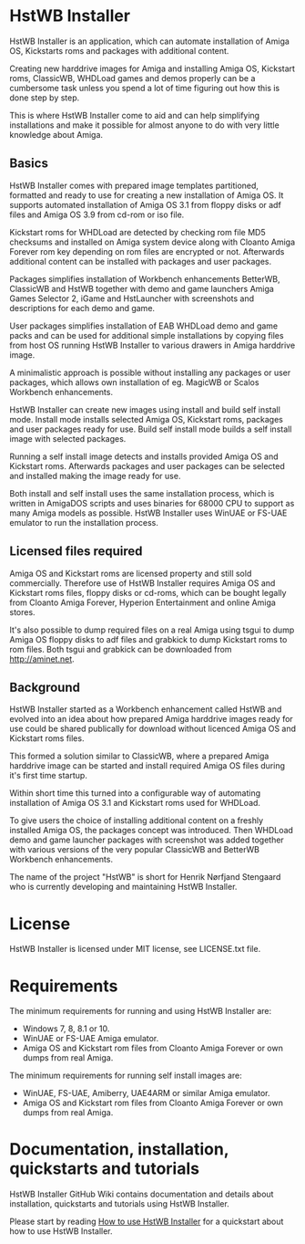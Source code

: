 # HstWB Installer

HstWB Installer is an application, which can automate installation of Amiga OS, Kickstarts roms and packages with additional content. 

Creating new harddrive images for Amiga and installing Amiga OS, Kickstart roms, ClassicWB, WHDLoad games and demos properly can be a cumbersome task unless you spend a lot of time figuring out how this is done step by step.

This is where HstWB Installer come to aid and can help simplifying installations and make it possible for almost anyone to do with very little knowledge about Amiga.

## Basics

HstWB Installer comes with prepared image templates partitioned, formatted and ready to use for creating a new installation of Amiga OS. It supports automated installation of Amiga OS 3.1 from floppy disks or adf files and Amiga OS 3.9 from cd-rom or iso file. 

Kickstart roms for WHDLoad are detected by checking rom file MD5 checksums and installed on Amiga system device along with Cloanto Amiga Forever rom key depending on rom files are encrypted or not. Afterwards additional content can be installed with packages and user packages. 

Packages simplifies installation of Workbench enhancements BetterWB, ClassicWB and HstWB together with demo and game launchers Amiga Games Selector 2, iGame and HstLauncher with screenshots and descriptions for each demo and game. 

User packages simplifies installation of EAB WHDLoad demo and game packs and can be used for additional simple installations by copying files from host OS running HstWB Installer to various drawers in Amiga harddrive image.

A minimalistic approach is possible without installing any packages or user packages, which allows own installation of eg. MagicWB or Scalos Workbench enhancements.

HstWB Installer can create new images using install and build self install mode. Install mode installs selected Amiga OS, Kickstart roms, packages and user packages ready for use. Build self install mode builds a self install image with selected packages. 

Running a self install image detects and installs provided Amiga OS and Kickstart roms. Afterwards packages and user packages can be selected and installed making the image ready for use. 

Both install and self install uses the same installation process, which is written in AmigaDOS scripts and uses binaries for 68000 CPU to support as many Amiga models as possible. HstWB Installer uses WinUAE or FS-UAE emulator to run the installation process.

## Licensed files required

Amiga OS and Kickstart roms are licensed property and still sold commercially. Therefore use of HstWB Installer requires Amiga OS and Kickstart roms files, floppy disks or cd-roms, which can be bought legally from Cloanto Amiga Forever, Hyperion Entertainment and online Amiga stores. 

It's also possible to dump required files on a real Amiga using tsgui to dump Amiga OS floppy disks to adf files and grabkick to dump Kickstart roms to rom files. Both tsgui and grabkick can be downloaded from http://aminet.net.

## Background

HstWB Installer started as a Workbench enhancement called HstWB and evolved into an idea about how prepared Amiga harddrive images ready for use could be shared publically for download without licenced Amiga OS and Kickstart roms files. 

This formed a solution similar to ClassicWB, where a prepared Amiga harddrive image can be started and install required Amiga OS files during it's first time startup. 

Within short time this turned into a configurable way of automating installation of Amiga OS 3.1 and Kickstart roms used for WHDLoad. 

To give users the choice of installing additional content on a freshly installed Amiga OS, the packages concept was introduced. Then WHDLoad demo and game launcher packages with screenshot was added together with various versions of the very popular ClassicWB and BetterWB Workbench enhancements.

The name of the project "HstWB" is short for Henrik Nørfjand Stengaard who is currently developing and maintaining HstWB Installer.

# License

HstWB Installer is licensed under MIT license, see LICENSE.txt file.

# Requirements

The minimum requirements for running and using HstWB Installer are:

* Windows 7, 8, 8.1 or 10.
* WinUAE or FS-UAE Amiga emulator.
* Amiga OS and Kickstart rom files from Cloanto Amiga Forever or own dumps from real Amiga.

The minimum requirements for running self install images are:

* WinUAE, FS-UAE, Amiberry, UAE4ARM or similar Amiga emulator.
* Amiga OS and Kickstart rom files from Cloanto Amiga Forever or own dumps from real Amiga.

# Documentation, installation, quickstarts and tutorials

HstWB Installer GitHub Wiki contains documentation and details about installation, quickstarts and tutorials using HstWB Installer.

Please start by reading [How to use HstWB Installer](https://github.com/henrikstengaard/hstwb-installer/wiki/How-to-use-HstWB-Installer) for a quickstart about how to use HstWB Installer.